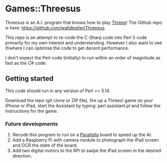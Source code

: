 Games::Threesus
===============
Threesus is an A.I. program that knows how to play [Threes](http://asherv.com/threes/)! The Github repo
is here: https://github.com/waltdestler/Threesus.

This repo is an attempt to re-code the C-Sharp code into Perl 5 code primarily for my own interest and
understanding. However I also want to see if/where I can optimise the code to get decent performance.

I don't expect the Perl code (initially) to run within an order of magnitude as fast as the C# code.

## Getting started ##

This code should run in any version of Perl >= 5.14.

Download the repo (git clone or ZIP file), fire up a Threes! game on your iPhone or iPad, start the Assistant
by typing: perl assistant.pl and follow the instructions for the game.

### Future developments ###

1. Recode this program to run on a [Parallella](http:parallella.org) board to speed up the AI.
2. Add a Raspberry Pi with camera module to photograph the iPad screen and OCR the state of the board.
3. Add two digital motors to the RPi to swipe the iPad screen in the desired direction.

